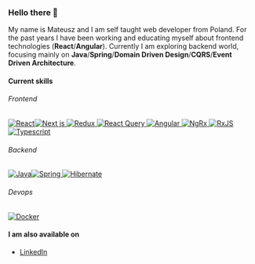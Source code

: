 ### Hello there 👋

My name is Mateusz and I am self taught web developer from Poland. For the past years I have been working and educating myself about frontend technologies (**React**/**Angular**). Currently I am exploring backend world, focusing mainly on **Java**/**Spring**/**Domain Driven Design**/**CQRS**/**Event Driven Architecture**.

#### Current skills

###### Frontend

[![React](https://img.shields.io/badge/-React-45b8d8?style=flat-square&logo=react&logoColor=white "React")](https://reactjs.org/)[![Next js](https://img.shields.io/badge/-Next.js-000000?style=flat-square&logo=next.js&logoColor=white "Next js") ](https://nextjs.org/)[![Redux](https://img.shields.io/badge/-Redux-764ABC?style=flat-square&logo=redux&logoColor=white "Redux") ](https://redux.js.org/)[![React Query](https://img.shields.io/badge/-ReactQuery-FF4154?style=flat-square&logo=reactquery&logoColor=white "React Query") ](https://react-query.tanstack.com/)[![Angular](https://img.shields.io/badge/-Angular-b5022a?style=flat-square&logo=angular&logoColor=white "Angular") ](https://angular.io/)[![NgRx](https://img.shields.io/badge/-NgRx-B7178C?style=flat-square&logo=reactiveX&logoColor=white "NgRx") ](https://ngrx.io/)[![RxJS](https://img.shields.io/badge/-RxJS-B7178C?style=flat-square&logo=reactiveX&logoColor=white "RxJS") ](https://rxjs.dev/)[![Typescript](https://img.shields.io/badge/-Typescript-3178C6?style=flat-square&logo=typescript&logoColor=white "Typescript")](https://www.typescriptlang.org/)

###### Backend

[![Java](https://img.shields.io/badge/-Java-FF4785?style=flat-square&logo=java&logoColor=white "Java")](https://www.java.com/en/)[![Spring](https://img.shields.io/badge/-Spring-6DB33F?style=flat-square&logo=spring&logoColor=white "Spring") ](https://spring.io/)[![Hibernate](https://img.shields.io/badge/-Hibernate-59666C?style=flat-square&logo=hibernate&logoColor=white "Hibernate")](https://hibernate.org/)

###### Devops

[![Docker](https://img.shields.io/badge/-Docker-2496ED?style=flat-square&logo=docker&logoColor=white "Docker")](https://www.docker.com/)

#### I am also available on

- [LinkedIn](https://www.linkedin.com/in/mateusz-ziomek-5348681aa/?original_referer)
